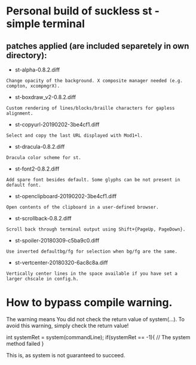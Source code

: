 Personal build of suckless st - simple terminal
===============================================

patches applied (are included separetely in own directory):
-----------------------------------------------------------

- st-alpha-0.8.2.diff
```
Change opacity of the background. X composite manager needed (e.g. compton, xcompmgrX).
```
- st-boxdraw_v2-0.8.2.diff
```
Custom rendering of lines/blocks/braille characters for gapless alignment.
```
- st-copyurl-20190202-3be4cf1.diff
```
Select and copy the last URL displayed with Mod1+l.
```
- st-dracula-0.8.2.diff
```
Dracula color scheme for st.
```
- st-font2-0.8.2.diff
```
Add spare font besides default. Some glyphs can be not present in default font.
```
- st-openclipboard-20190202-3be4cf1.diff
```
Open contents of the clipboard in a user-defined browser.
```
- st-scrollback-0.8.2.diff
```
Scroll back through terminal output using Shift+{PageUp, PageDown}.
```
- st-spoiler-20180309-c5ba9c0.diff
```
Use inverted defaultbg/fg for selection when bg/fg are the same.
```
- st-vertcenter-20180320-6ac8c8a.diff
```
Vertically center lines in the space available if you have set a larger chscale in config.h.
```

# How to bypass compile warning.

The warning means You did not check the return value of system(...). To avoid this warning, simply check the return value!

int systemRet = system(commandLine);
if(systemRet == -1){
  // The system method failed
  }

This is, as system is not guaranteed to succeed.

